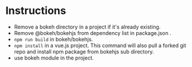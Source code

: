 # Instructions
- Remove a bokeh directory in a project if it's already existing.
- Remove @bokeh/bokehjs from dependency list in package.json .
- ```npm run build``` in bokeh/bokehjs.
- ```npm install``` in a vue.js project. This command will also pull a forked git repo and install npm package from bokehjs sub directory. 
- use bokeh module in the project.
